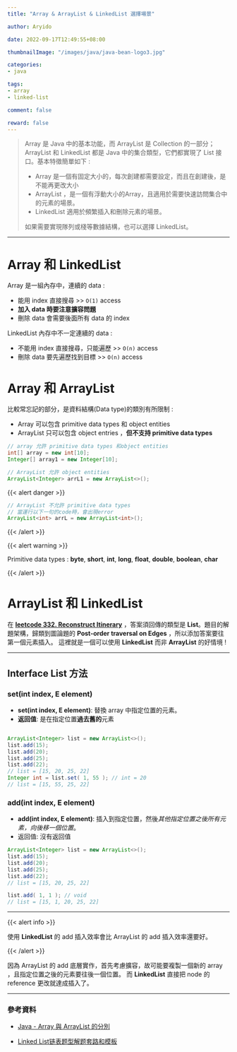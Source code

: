 ```yaml
---
title: "Array & ArrayList & LinkedList 選擇場景"

author: Aryido

date: 2022-09-17T12:49:55+08:00

thumbnailImage: "/images/java/java-bean-logo3.jpg"

categories:
- java

tags:
- array
- linked-list

comment: false

reward: false
---
```

<!--BODY-->
> Array 是 Java 中的基本功能，而 ArrayList 是 Collection 的一部分； ArrayList 和 LinkedList 都是 Java 中的集合類型，它們都實現了 List 接口。基本特徵簡單如下 :
> - Array 是一個有固定大小的，每次創建都需要設定，而且在創建後，是不能再更改大小
> - ArrayList ，是一個有浮動大小的Array，且適用於需要快速訪問集合中的元素的場景。
> - LinkedList 適用於頻繁插入和刪除元素的場景。
>
> 如果需要實現隊列或棧等數據結構，也可以選擇 LinkedList。
>
<!--more-->

---

# Array 和 LinkedList

Array 是一組內存中，連續的 data :
- 能用 index 直接搜尋 >> ```O(1)``` access
- **加入 data 時要注意擴容問題**
- 刪除 data  會需要後面所有 data 的 index

LinkedList
內存中不一定連續的 data :
-  不能用 index 直接搜尋，只能遍歷 >> ```O(n)``` access
- 刪除 data 要先遍歷找到目標 >> ```O(n)``` access

# Array 和 ArrayList
比較常忘記的部分，是資料結構(Data type)的類別有所限制 :
- Array 可以包含 primitive data types 和 object entities
- ArrayList 只可以包含 object entries ，**但不支持 primitive data types**

```java
// array 允許 primitive data types 和object entities
int[] array = new int[10];
Integer[] array1 = new Integer[10];

// ArrayList 允許 object entities
ArrayList<Integer> arrL1 = new ArrayList<>();
```

{{< alert danger >}}

```java
// ArrayList 不允許 primitive data types
// 當運行以下一句的code時，會出現error
ArrayList<int> arrL = new ArrayList<int>();
```

{{< /alert >}}

{{< alert warning >}}

Primitive data types : **byte**, **short**, **int**, **long**, **float**, **double**, **boolean**, **char**

{{< /alert >}}

# ArrayList 和 LinkedList

在 [**leetcode 332. Reconstruct Itinerary**](https://leetcode.com/problems/reconstruct-itinerary/) ，答案須回傳的類型是 **List**。題目的解題架構，歸類到圖論題的 **Post-order traversal on Edges** ，所以添加答案要往第一個元素插入。 這裡就是一個可以使用 **LinkedList** 而非 **ArrayList** 的好情境 !

---

## Interface List<E> 方法
### set(int index, E element)

- **set(int index, E element)**:  替換 array 中指定位置的元素。
- **返回值**: 是在指定位置**過去舊的**元素

```java

ArrayList<Integer> list = new ArrayList<>();
list.add(15);
list.add(20);
list.add(25);
list.add(22);
// list = [15, 20, 25, 22]
Integer int = list.set( 1, 55 ); // int = 20
// list = [15, 55, 25, 22]

```

### add(int index, E element)
- **add(int index, E element)**: 插入到指定位置，然後*其他指定位置之後所有元素，向後移一個位置*。
- 返回值: 沒有返回值

```java
ArrayList<Integer> list = new ArrayList<>();
list.add(15);
list.add(20);
list.add(25);
list.add(22);
// list = [15, 20, 25, 22]

list.add( 1, 1 ); // void
// list = [15, 1, 20, 25, 22]
```

---

{{< alert info >}}

使用 **LinkedList** 的 add 插入效率會比 ArrayList 的 add 插入效率還要好。

{{< /alert >}}

 因為 ArrayList 的 add 底層實作，首先考慮擴容，故可能要複製一個新的 array ，且指定位置之後的元素要往後一個位置。
而 **LinkedList** 直接把 node 的 reference 更改就達成插入了。

---

### 參考資料

- [Java - Array 與 ArrayList 的分別](https://ithelp.ithome.com.tw/articles/10229699)

- [Linked List链表题型解题套路和模板](https://www.youtube.com/watch?v=0czlvlqg5xw&list=PLV5qT67glKSErHD66rKTfqerMYz9OaTOs&index=4)

